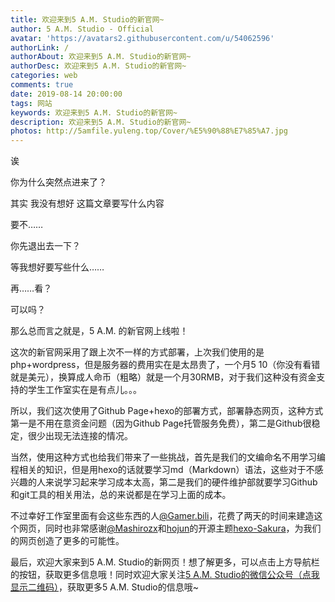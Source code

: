 ```yaml
---
title: 欢迎来到5 A.M. Studio的新官网~
author: 5 A.M. Studio - Official
avatar: 'https://avatars2.githubusercontent.com/u/54062596'
authorLink: /
authorAbout: 欢迎来到5 A.M. Studio的新官网~
authorDesc: 欢迎来到5 A.M. Studio的新官网~
categories: web
comments: true
date: 2019-08-14 20:00:00
tags: 网站
keywords: 欢迎来到5 A.M. Studio的新官网~
description: 欢迎来到5 A.M. Studio的新官网~
photos: http://5amfile.yuleng.top/Cover/%E5%90%88%E7%85%A7.jpg
---
```


诶



你为什么突然点进来了？



其实 我没有想好 这篇文章要写什么内容



要不……



你先退出去一下？



等我想好要写些什么……



再……看？



可以吗？



那么总而言之就是，5 A.M. 的新官网上线啦！



这次的新官网采用了跟上次不一样的方式部署，上次我们使用的是php+wordpress，但是服务器的费用实在是太昂贵了，一个月5$~10$（你没有看错就是美元），换算成人命币（粗略）就是一个月30RMB，对于我们这种没有资金支持的学生工作室实在是有点儿。。。

所以，我们这次使用了Github Page+hexo的部署方式，部署静态网页，这种方式第一是不用在意资金问题（因为Github Page托管服务免费），第二是Github很稳定，很少出现无法连接的情况。

当然，使用这种方式也给我们带来了一些挑战，首先是我们的文编命名不用学习编程相关的知识，但是用hexo的话就要学习md（Markdown）语法，这些对于不感兴趣的人来说学习起来学习成本太高，第二是我们的硬件维护部就要学习Github和git工具的相关用法，总的来说都是在学习上面的成本。

不过幸好工作室里面有会这些东西的人[@Gamer.bili](http://bili33.top)，花费了两天的时间来建造这个网页，同时也非常感谢[@Mashirozx](https://2heng.xin)和[hojun](https://www.hojun.cn/)的开源主题[hexo-Sakura](https://github.com/honjun/hexo-theme-sakura)，为我们的网页创造了更多的可能性。

最后，欢迎大家来到5 A.M. Studio的新网页！想了解更多，可以点击上方导航栏的按钮，获取更多信息哦！同时欢迎大家关注[5 A.M. Studio的微信公众号（点我显示二维码）](https://raw.githubusercontent.com/GamerNoTitle/Picture-repo/master/Friends/5AM-Wechat.jpeg)，获取更多5 A.M. Studio的信息哦~